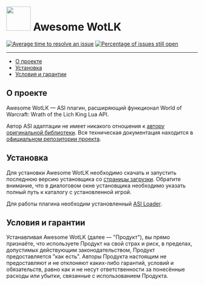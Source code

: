 # <img src="https://isoviet.github.io/media/icons/wotlk/icon.svg" height="64"> Awesome WotLK

[![Average time to resolve an issue](http://isitmaintained.com/badge/resolution/isoviet/awesome-wotlk.svg)](http://isitmaintained.com/project/isoviet/awesome-wotlk "Average time to resolve an issue") [![Percentage of issues still open](http://isitmaintained.com/badge/open/isoviet/awesome-wotlk.svg)](http://isitmaintained.com/project/isoviet/awesome-wotlk "Percentage of issues still open")

--------------

* [О проекте](#о-проекте)
* [Установка](#установка)
* [Условия и гарантии](#условия-и-гарантии)

## О проекте
Awesome WotLK — ASI плагин, расширяющий функционал World of Warcraft: Wrath of the Lich King Lua API.

Автор ASI адаптации не имеет никакого отношения к [автору оригинальной библиотеки](https://github.com/FrostAtom). Вся техническая документация находится в [официальном репозитории проекта](https://github.com/FrostAtom/awesome_wotlk).

## Установка
Для установки Awesome WotLK необходимо скачать и запустить последнюю версию установщика со [страницы загрузки](https://github.com/isoviet/awesome-wotlk/releases). Обратите внимание, что в диалоговом окне установщика необходимо указать полный путь к каталогу с установленной игрой.

Для работы плагина необходим установленный [ASI Loader](https://github.com/isoviet/asi-loader).

## Условия и гарантии
Устанавливая Awesome WotLK (далее — "Продукт"), вы прямо признаёте, что используете Продукт на свой страх и риск, в пределах, допустимых действующим законодательством, Продукт предоставляется "как есть". Авторы Продукта настоящим не предоставляют и не отклоняют каких-либо гарантий, условий и обязательств, равно как и не несут ответственности за понесённые расходы или убытки, связанные с использованием Продукта.

